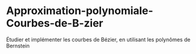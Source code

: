 # Approximation-polynomiale-Courbes-de-B-zier
Étudier et implémenter les courbes de Bézier, en utilisant les polynômes de Bernstein
